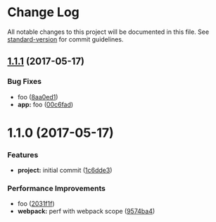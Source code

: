 # Change Log

All notable changes to this project will be documented in this file. See [standard-version](https://github.com/conventional-changelog/standard-version) for commit guidelines.

<a name="1.1.1"></a>
## [1.1.1](https://github.com/gabrielrtakeda/testing-commit-convention/compare/v1.1.0...v1.1.1) (2017-05-17)


### Bug Fixes

* foo ([8aa0ed1](https://github.com/gabrielrtakeda/testing-commit-convention/commit/8aa0ed1))
* **app:** foo ([00c6fad](https://github.com/gabrielrtakeda/testing-commit-convention/commit/00c6fad))



<a name="1.1.0"></a>
# 1.1.0 (2017-05-17)


### Features

* **project:** initial commit ([1c6dde3](https://github.com/gabrielrtakeda/testing-commit-convention/commit/1c6dde3))


### Performance Improvements

* foo ([2031f1f](https://github.com/gabrielrtakeda/testing-commit-convention/commit/2031f1f))
* **webpack:** perf with webpack scope ([9574ba4](https://github.com/gabrielrtakeda/testing-commit-convention/commit/9574ba4))
